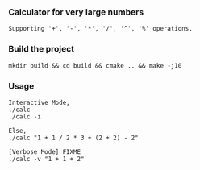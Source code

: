 ### Calculator for very large numbers

    Supporting '+', '-', '*', '/', '^', '%' operations.
 
### Build the project

    mkdir build && cd build && cmake .. && make -j10
    
### Usage

    Interactive Mode,
    ./calc
    ./calc -i
    
    Else, 
    ./calc "1 + 1 / 2 * 3 + (2 + 2) - 2"
    
    [Verbose Mode] FIXME
    ./calc -v "1 + 1 + 2"
